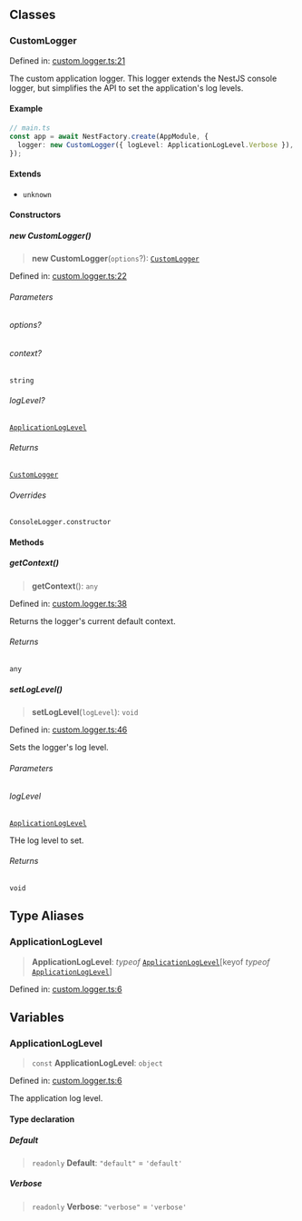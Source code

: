 

## Classes

### CustomLogger

Defined in: [custom.logger.ts:21](https://github.com/spuxx1701/jslibs/blob/1a7e07eeae1e7166b7fbfc153430c6402621f270/packages/nest-utils/src/logging/custom.logger.ts#L21)

The custom application logger. This logger extends the NestJS console logger, but
simplifies the API to set the application's log levels.

#### Example

```ts
// main.ts
const app = await NestFactory.create(AppModule, {
  logger: new CustomLogger({ logLevel: ApplicationLogLevel.Verbose }),
});
```

#### Extends

- `unknown`

#### Constructors

##### new CustomLogger()

> **new CustomLogger**(`options`?): [`CustomLogger`](logging.md#customlogger)

Defined in: [custom.logger.ts:22](https://github.com/spuxx1701/jslibs/blob/1a7e07eeae1e7166b7fbfc153430c6402621f270/packages/nest-utils/src/logging/custom.logger.ts#L22)

###### Parameters

###### options?

###### context?

`string`

###### logLevel?

[`ApplicationLogLevel`](logging.md#applicationloglevel)

###### Returns

[`CustomLogger`](logging.md#customlogger)

###### Overrides

`ConsoleLogger.constructor`

#### Methods

##### getContext()

> **getContext**(): `any`

Defined in: [custom.logger.ts:38](https://github.com/spuxx1701/jslibs/blob/1a7e07eeae1e7166b7fbfc153430c6402621f270/packages/nest-utils/src/logging/custom.logger.ts#L38)

Returns the logger's current default context.

###### Returns

`any`

##### setLogLevel()

> **setLogLevel**(`logLevel`): `void`

Defined in: [custom.logger.ts:46](https://github.com/spuxx1701/jslibs/blob/1a7e07eeae1e7166b7fbfc153430c6402621f270/packages/nest-utils/src/logging/custom.logger.ts#L46)

Sets the logger's log level.

###### Parameters

###### logLevel

[`ApplicationLogLevel`](logging.md#applicationloglevel)

THe log level to set.

###### Returns

`void`

## Type Aliases

### ApplicationLogLevel

> **ApplicationLogLevel**: _typeof_ [`ApplicationLogLevel`](logging.md#applicationloglevel-1)\[keyof _typeof_ [`ApplicationLogLevel`](logging.md#applicationloglevel-1)\]

Defined in: [custom.logger.ts:6](https://github.com/spuxx1701/jslibs/blob/1a7e07eeae1e7166b7fbfc153430c6402621f270/packages/nest-utils/src/logging/custom.logger.ts#L6)

## Variables

### ApplicationLogLevel

> `const` **ApplicationLogLevel**: `object`

Defined in: [custom.logger.ts:6](https://github.com/spuxx1701/jslibs/blob/1a7e07eeae1e7166b7fbfc153430c6402621f270/packages/nest-utils/src/logging/custom.logger.ts#L6)

The application log level.

#### Type declaration

##### Default

> `readonly` **Default**: `"default"` = `'default'`

##### Verbose

> `readonly` **Verbose**: `"verbose"` = `'verbose'`
